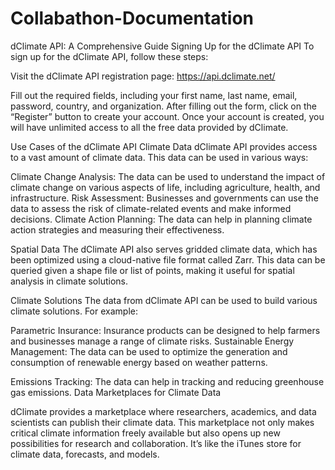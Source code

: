 # Collabathon-Documentation

dClimate API: A Comprehensive Guide
Signing Up for the dClimate API
To sign up for the dClimate API, follow these steps:

Visit the dClimate API registration page: https://api.dclimate.net/

Fill out the required fields, including your first name, last name, email, password, country, and organization.
After filling out the form, click on the “Register” button to create your account.
Once your account is created, you will have unlimited access to all the free data provided by dClimate.

Use Cases of the dClimate API
Climate Data
dClimate API provides access to a vast amount of climate data. This data can be used in various ways:

Climate Change Analysis: The data can be used to understand the impact of climate change on various aspects of life, including agriculture, health, and infrastructure.
Risk Assessment: Businesses and governments can use the data to assess the risk of climate-related events and make informed decisions.
Climate Action Planning: The data can help in planning climate action strategies and measuring their effectiveness.

Spatial Data
The dClimate API also serves gridded climate data, which has been optimized using a cloud-native file format called Zarr. This data can be queried given a shape file or list of points, making it useful for spatial analysis in climate solutions.

Climate Solutions
The data from dClimate API can be used to build various climate solutions. For example:

Parametric Insurance: Insurance products can be designed to help farmers and businesses manage a range of climate risks.
Sustainable Energy Management: The data can be used to optimize the generation and consumption of renewable energy based on weather patterns.

Emissions Tracking: The data can help in tracking and reducing greenhouse gas emissions.
Data Marketplaces for Climate Data

dClimate provides a marketplace where researchers, academics, and data scientists can publish their climate data. This marketplace not only makes critical climate information freely available but also opens up new possibilities for research and collaboration. It’s like the iTunes store for climate data, forecasts, and models.


